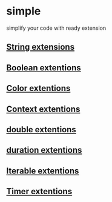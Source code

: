 # simple

simplify your code with ready extension

## [String extensions](/String-extensions)
## [Boolean extentions](Boolean-extentions)
## [Color extentions](Color-extentions)
## [Context extentions](/Context-extentions)
## [double extentions](/double-extentions)
## [duration extentions](duration-extentions)
## [Iterable extentions](/Iterable-extentions)
## [Timer extentions](Timer-extentions)
